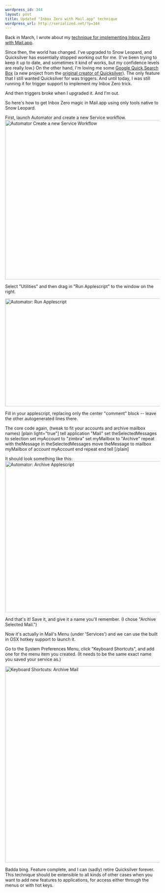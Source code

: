 ```yaml
--- 
wordpress_id: 344
layout: post
title: Updated "Inbox Zero with Mail.app" technique
wordpress_url: http://serialized.net/?p=344
---
```

Back in March, I wrote about my <a href="http://serialized.net/2009/03/my-approach-to-inbox-zero-with-mailapp/">technique for implementing Inbox Zero with Mail.app</a>.

Since then, the world has changed. I've upgraded to Snow Leopard, and Quicksilver has essentially stopped working out for me. (I've been trying to keep it up to date, and sometimes it kind of works, but my confidence levels are really low.) On the other hand, I'm loving me some <a href="http://code.google.com/p/qsb-mac/">Google Quick Search Box</a> (a new project from the <a href="http://www.cultofmac.com/quicksilver-is-sort-of-dead-long-live-google-quick-search-box/6986">original creator of Quicksilver</a>). The only feature that I still wanted Quicksilver for was triggers. And until today, I was still running it for trigger support to implement my Inbox Zero trick.

And then triggers broke when I upgraded it. And I'm out.

So here's how to get Inbox Zero magic in Mail.app using only tools native to Snow Leopard.

First, launch Automator and create a new Service workflow.
<img src="http://serialized.net/wp-content/uploads/2009/12/Automator_select_service.jpg" alt="Automator Create a new Service Workflow" title="Automator Create a new Service Workflow" width="556" height="517" class="aligncenter size-full wp-image-345" />

Select "Utilities" and then drag in "Run Applescript" to the window on the right.

<img src="http://serialized.net/wp-content/uploads/2009/12/automator-drag-run-applescript.jpg" alt="Automator: Run Applescript" title="Automator: Run Applescript" width="532" height="350" class="aligncenter size-full wp-image-346" />

Fill in your applescript, replacing only the center "comment" block -- leave the other autogenerated lines there.

The core code again, (tweak to fit your accounts and archive mailbox names)
[plain light="true"]
tell application "Mail"
	set theSelectedMessages to selection
	set myAccount to "zimbra"
	set myMailbox to "Archive"
	repeat with theMessage in theSelectedMessages
		move theMessage to mailbox myMailbox of account myAccount
	end repeat
end tell
[/plain]

It should look something like this:
<img src="http://serialized.net/wp-content/uploads/2009/12/automator_archive.jpg" alt="Automator: Archive Applescript" title="Automator: Archive Applescript" width="586" height="490" class="aligncenter size-full wp-image-349" />

And that's it! Save it, and give it a name you'll remember. (I chose "Archive Selected Mail.")

Now it's actually in Mail's Menu (under 'Services') and we can use the built in OSX hotkey support to launch it.

Go to the System Preferences Menu, click "Keyboard Shortcuts", and add one for the menu item you created. (It needs to be the same exact name you saved your service as.)

<img src="http://serialized.net/wp-content/uploads/2009/12/Keyboard-Shortcuts-Archive-Mail.jpg" alt="Keyboard Shortcuts: Archive Mail" title="Keyboard Shortcuts: Archive Mail" width="708" height="637" class="aligncenter size-full wp-image-350" />

Badda bing. Feature complete, and I can (sadly) retire Quicksilver forever. This technique should be extensible to all kinds of other cases when you want to add new features to applications, for access either through the menus or with hot keys.


